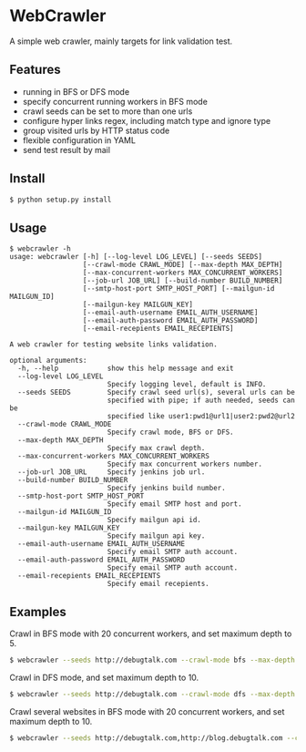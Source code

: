 # WebCrawler

A simple web crawler, mainly targets for link validation test.

## Features

- running in BFS or DFS mode
- specify concurrent running workers in BFS mode
- crawl seeds can be set to more than one urls
- configure hyper links regex, including match type and ignore type
- group visited urls by HTTP status code
- flexible configuration in YAML
- send test result by mail

## Install

```bash
$ python setup.py install
```

## Usage

```text
$ webcrawler -h
usage: webcrawler [-h] [--log-level LOG_LEVEL] [--seeds SEEDS]
                  [--crawl-mode CRAWL_MODE] [--max-depth MAX_DEPTH]
                  [--max-concurrent-workers MAX_CONCURRENT_WORKERS]
                  [--job-url JOB_URL] [--build-number BUILD_NUMBER]
                  [--smtp-host-port SMTP_HOST_PORT] [--mailgun-id MAILGUN_ID]
                  [--mailgun-key MAILGUN_KEY]
                  [--email-auth-username EMAIL_AUTH_USERNAME]
                  [--email-auth-password EMAIL_AUTH_PASSWORD]
                  [--email-recepients EMAIL_RECEPIENTS]

A web crawler for testing website links validation.

optional arguments:
  -h, --help            show this help message and exit
  --log-level LOG_LEVEL
                        Specify logging level, default is INFO.
  --seeds SEEDS         Specify crawl seed url(s), several urls can be
                        specified with pipe; if auth needed, seeds can be
                        specified like user1:pwd1@url1|user2:pwd2@url2
  --crawl-mode CRAWL_MODE
                        Specify crawl mode, BFS or DFS.
  --max-depth MAX_DEPTH
                        Specify max crawl depth.
  --max-concurrent-workers MAX_CONCURRENT_WORKERS
                        Specify max concurrent workers number.
  --job-url JOB_URL     Specify jenkins job url.
  --build-number BUILD_NUMBER
                        Specify jenkins build number.
  --smtp-host-port SMTP_HOST_PORT
                        Specify email SMTP host and port.
  --mailgun-id MAILGUN_ID
                        Specify mailgun api id.
  --mailgun-key MAILGUN_KEY
                        Specify mailgun api key.
  --email-auth-username EMAIL_AUTH_USERNAME
                        Specify email SMTP auth account.
  --email-auth-password EMAIL_AUTH_PASSWORD
                        Specify email SMTP auth account.
  --email-recepients EMAIL_RECEPIENTS
                        Specify email recepients.
```

## Examples

Crawl in BFS mode with 20 concurrent workers, and set maximum depth to 5.

```bash
$ webcrawler --seeds http://debugtalk.com --crawl-mode bfs --max-depth 5 --max-concurrent-workers 20
```

Crawl in DFS mode, and set maximum depth to 10.

```bash
$ webcrawler --seeds http://debugtalk.com --crawl-mode dfs --max-depth 10
```

Crawl several websites in BFS mode with 20 concurrent workers, and set maximum depth to 10.

```bash
$ webcrawler --seeds http://debugtalk.com,http://blog.debugtalk.com --crawl-mode bfs --max-depth 10 --max-concurrent-workers 20
```
